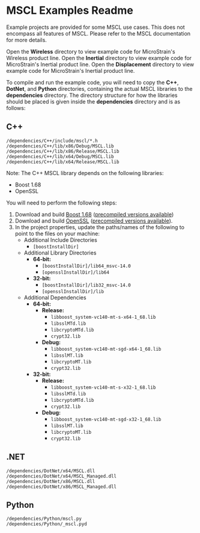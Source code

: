 # MSCL Examples Readme

Example projects are provided for some MSCL use cases. This does not encompass all features of MSCL.
Please refer to the MSCL documentation for more details.

Open the **Wireless** directory to view example code for MicroStrain's Wireless product line.
Open the **Inertial** directory to view example code for MicroStrain's Inertial product line.
Open the **Displacement** directory to view example code for MicroStrain's Inertial product line.

To compile and run the example code, you will need to copy the **C++**, **DotNet**, and **Python** directories, containing the actual MSCL libraries to the **dependencies** directory. The directory structure for how the libraries should be placed is given inside the **dependencies** directory and is as follows:

## C++
```
/dependencies/C++/include/mscl/*.h
/dependencies/C++/lib/x86/Debug/MSCL.lib 
/dependencies/C++/lib/x86/Release/MSCL.lib
/dependencies/C++/lib/x64/Debug/MSCL.lib 
/dependencies/C++/lib/x64/Release/MSCL.lib
```

Note: The C++ MSCL library depends on the following libraries:
- Boost 1.68
- OpenSSL

You will need to perform the following steps:
1. Download and build [Boost 1.68](https://www.boost.org/) ([precompiled versions available](https://sourceforge.net/projects/boost/files/boost-binaries/))
2. Download and build [OpenSSL](https://www.openssl.org/) ([precompiled versions available](https://www.npcglib.org/~stathis/blog/precompiled-openssl/)).
3. In the project properties, update the paths/names of the following to point to the files on your machine:
	- Additional Include Directories
		- ```[boostInstallDir]```
	- Additional Library Directories
		- **64-bit:**
			- ```[boostInstallDir]/lib64_msvc-14.0```
			- ```[opensslInstallDir]/lib64```
		- **32-bit:**
			- ```[boostInstallDir]/lib32_msvc-14.0```
			- ```[opensslInstallDir]/lib```
	- Additional Dependencies
		- **64-bit:**
			- **Release:** 
				- ```libboost_system-vc140-mt-s-x64-1_68.lib```
				- ```libsslMTd.lib```
				- ```libcryptoMTd.lib```
				- ```crypt32.lib```
			- **Debug:** 
				- ```libboost_system-vc140-mt-sgd-x64-1_68.lib```
				- ```libsslMT.lib```
				- ```libcryptoMT.lib```
				- ```crypt32.lib```
		- **32-bit:**
			- **Release:** 
				- ```libboost_system-vc140-mt-s-x32-1_68.lib```
				- ```libsslMTd.lib```
				- ```libcryptoMTd.lib```
				- ```crypt32.lib```
			- **Debug:** 
				- ```libboost_system-vc140-mt-sgd-x32-1_68.lib```
				- ```libsslMT.lib```
				- ```libcryptoMT.lib```
				- ```crypt32.lib```


## .NET
```
/dependencies/DotNet/x64/MSCL.dll
/dependencies/DotNet/x64/MSCL_Managed.dll
/dependencies/DotNet/x86/MSCL.dll
/dependencies/DotNet/x86/MSCL_Managed.dll
```

## Python
```
/dependencies/Python/mscl.py
/dependencies/Python/_mscl.pyd
```
